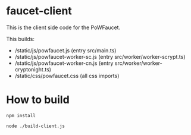 # faucet-client

This is the client side code for the PoWFaucet.

This builds:
- /static/js/powfaucet.js  (entry src/main.ts)
- /static/js/powfaucet-worker-sc.js  (entry src/worker/worker-scrypt.ts)
- /static/js/powfaucet-worker-cn.js  (entry src/worker/worker-cryptonight.ts)
- /static/css/powfaucet.css  (all css imports)

# How to build

`npm install`

`node ./build-client.js`